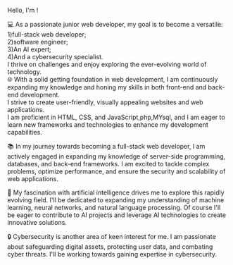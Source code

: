 Hello, I'm <Cristiano Miguel DCode Master/>!

💻 As a passionate junior web developer, my goal is to become a versatile:<br>
1)full-stack web developer;
<br>
2)software engineer;
<br>
3)An AI expert;
<br>
4)And a cybersecurity specialist. 
<br>
I thrive on challenges and enjoy exploring the ever-evolving world of technology.
<br>
🌐 With a solid getting foundation in web development, I am continuously expanding my knowledge and honing my skills in both front-end and back-end development. 
<br>
I strive to create user-friendly, visually appealing websites and web applications. 
<br>
I am proficient in HTML, CSS, and JavaScript,php,MYsql, and I am eager to learn new frameworks and technologies to enhance my development capabilities.

📚 In my journey towards becoming a full-stack web developer, I am actively engaged in expanding my knowledge of server-side programming, databases, and back-end frameworks.
I am excited to tackle complex problems, optimize performance, and ensure the security and scalability of web applications.

🤖 My fascination with artificial intelligence drives me to explore this rapidly evolving field. I'll be dedicated to expanding my understanding of machine learning, neural networks, and natural language processing. 
Of course I'll be eager to contribute to AI projects and leverage AI technologies to create innovative solutions.

🔒 Cybersecurity is another area of keen interest for me. I am passionate about safeguarding digital assets, protecting user data, and combating cyber threats. 
I'll be working towards gaining expertise in cybersecurity.
